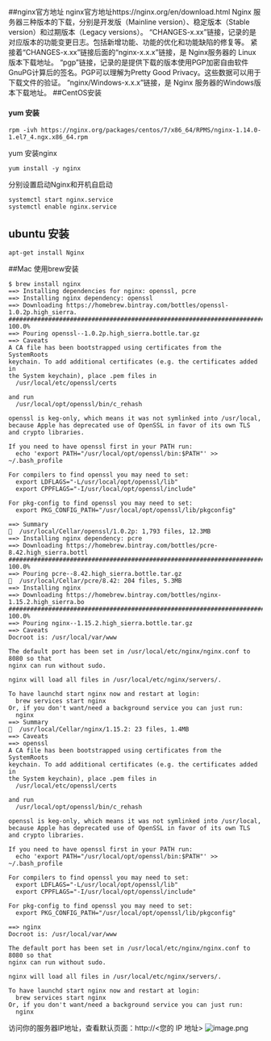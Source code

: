 ##nginx官方地址
nginx官方地址https://nginx.org/en/download.html
Nginx 服务器三种版本的下载，分别是开发版（Mainline version）、稳定版本（Stable version）和过期版本（Legacy versions）。
“CHANGES-x.xx”链接，记录的是对应版本的功能变更日志。包括新增功能、功能的优化和功能缺陷的修复等。
紧接着“CHANGES-x.xx”链接后面的“nginx-x.x.x”链接，是 Nginx服务器的 Linux版本下载地址。
“pgp”链接，记录的是提供下载的版本使用PGP加密自由软件GnuPG计算后的签名。PGP可以理解为Pretty Good Privacy。这些数据可以用于下载文件的验证。
“nginx/Windows-x.x.x”链接，是 Nginx 服务器的Windows版本下载地址。
##CentOS安装
#### yum 安装
```
rpm -ivh https://nginx.org/packages/centos/7/x86_64/RPMS/nginx-1.14.0-1.el7_4.ngx.x86_64.rpm
```
yum 安装nginx
```
yum install -y nginx
````
分别设置启动Nginx和开机自启动
```
systemctl start nginx.service
systemctl enable nginx.service
```


## ubuntu 安装
```
apt-get install Nginx
```
##Mac 使用brew安装
```
$ brew install nginx
==> Installing dependencies for nginx: openssl, pcre
==> Installing nginx dependency: openssl
==> Downloading https://homebrew.bintray.com/bottles/openssl-1.0.2p.high_sierra.
######################################################################## 100.0%
==> Pouring openssl--1.0.2p.high_sierra.bottle.tar.gz
==> Caveats
A CA file has been bootstrapped using certificates from the SystemRoots
keychain. To add additional certificates (e.g. the certificates added in
the System keychain), place .pem files in
  /usr/local/etc/openssl/certs

and run
  /usr/local/opt/openssl/bin/c_rehash

openssl is keg-only, which means it was not symlinked into /usr/local,
because Apple has deprecated use of OpenSSL in favor of its own TLS and crypto libraries.

If you need to have openssl first in your PATH run:
  echo 'export PATH="/usr/local/opt/openssl/bin:$PATH"' >> ~/.bash_profile

For compilers to find openssl you may need to set:
  export LDFLAGS="-L/usr/local/opt/openssl/lib"
  export CPPFLAGS="-I/usr/local/opt/openssl/include"

For pkg-config to find openssl you may need to set:
  export PKG_CONFIG_PATH="/usr/local/opt/openssl/lib/pkgconfig"

==> Summary
🍺  /usr/local/Cellar/openssl/1.0.2p: 1,793 files, 12.3MB
==> Installing nginx dependency: pcre
==> Downloading https://homebrew.bintray.com/bottles/pcre-8.42.high_sierra.bottl
######################################################################## 100.0%
==> Pouring pcre--8.42.high_sierra.bottle.tar.gz
🍺  /usr/local/Cellar/pcre/8.42: 204 files, 5.3MB
==> Installing nginx
==> Downloading https://homebrew.bintray.com/bottles/nginx-1.15.2.high_sierra.bo
######################################################################## 100.0%
==> Pouring nginx--1.15.2.high_sierra.bottle.tar.gz
==> Caveats
Docroot is: /usr/local/var/www

The default port has been set in /usr/local/etc/nginx/nginx.conf to 8080 so that
nginx can run without sudo.

nginx will load all files in /usr/local/etc/nginx/servers/.

To have launchd start nginx now and restart at login:
  brew services start nginx
Or, if you don't want/need a background service you can just run:
  nginx
==> Summary
🍺  /usr/local/Cellar/nginx/1.15.2: 23 files, 1.4MB
==> Caveats
==> openssl
A CA file has been bootstrapped using certificates from the SystemRoots
keychain. To add additional certificates (e.g. the certificates added in
the System keychain), place .pem files in
  /usr/local/etc/openssl/certs

and run
  /usr/local/opt/openssl/bin/c_rehash

openssl is keg-only, which means it was not symlinked into /usr/local,
because Apple has deprecated use of OpenSSL in favor of its own TLS and crypto libraries.

If you need to have openssl first in your PATH run:
  echo 'export PATH="/usr/local/opt/openssl/bin:$PATH"' >> ~/.bash_profile

For compilers to find openssl you may need to set:
  export LDFLAGS="-L/usr/local/opt/openssl/lib"
  export CPPFLAGS="-I/usr/local/opt/openssl/include"

For pkg-config to find openssl you may need to set:
  export PKG_CONFIG_PATH="/usr/local/opt/openssl/lib/pkgconfig"

==> nginx
Docroot is: /usr/local/var/www

The default port has been set in /usr/local/etc/nginx/nginx.conf to 8080 so that
nginx can run without sudo.

nginx will load all files in /usr/local/etc/nginx/servers/.

To have launchd start nginx now and restart at login:
  brew services start nginx
Or, if you don't want/need a background service you can just run:
  nginx
```

访问你的服务器IP地址，查看默认页面：http://<您的 IP 地址>
![image.png](https://upload-images.jianshu.io/upload_images/143845-808d6d656d296c1a.png?imageMogr2/auto-orient/strip%7CimageView2/2/w/1240)
